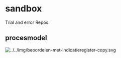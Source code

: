 <link rel="stylesheet" href="../css/sandbox.css">

# sandbox
Trial and error Repos

## procesmodel
![../../img/beoordelen-met-indicatieregister-copy.svg](../../img/beoordelen-met-indicatieregister-copy.svg "Primare proces indicatieregister")
